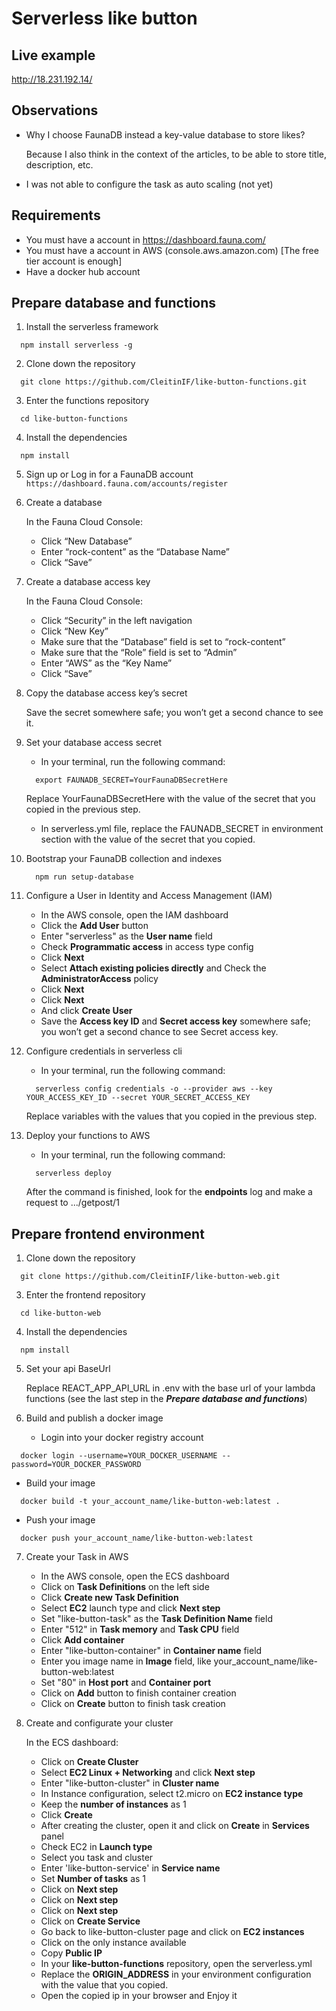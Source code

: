 # Serverless like button

## Live example

http://18.231.192.14/

## Observations

  - Why I choose FaunaDB instead a key-value database to store likes?

    Because I also think in the context of the articles, to be able to store title, description, etc.

  - I was not able to configure the task as auto scaling (not yet)

## Requirements

  - You must have a account in https://dashboard.fauna.com/
  - You must have a account in AWS (console.aws.amazon.com) [The free tier account is enough]
  - Have a docker hub account

## Prepare database and functions

1. Install the serverless framework
  ```
    npm install serverless -g
  ```

2. Clone down the repository
  ```
    git clone https://github.com/CleitinIF/like-button-functions.git
  ```

3. Enter the functions repository
  ```
    cd like-button-functions
  ```

4. Install the dependencies
  ```
    npm install
  ```

5. Sign up or Log in for a FaunaDB account
  ```https://dashboard.fauna.com/accounts/register```

6. Create a database
    
    In the Fauna Cloud Console:
    - Click “New Database”
    - Enter “rock-content” as the “Database Name”
    - Click “Save”

7. Create a database access key

    In the Fauna Cloud Console:
    - Click “Security” in the left navigation
    - Click “New Key”
    - Make sure that the “Database” field is set to “rock-content”
    - Make sure that the “Role” field is set to “Admin”
    - Enter “AWS” as the “Key Name”
    - Click “Save”

8. Copy the database access key’s secret

    Save the secret somewhere safe; you won’t get a second chance to see it.

9. Set your database access secret

    - In your terminal, run the following command:

    ```
      export FAUNADB_SECRET=YourFaunaDBSecretHere
    ```

    Replace YourFaunaDBSecretHere with the value of the secret that you copied in the previous step.

    - In serverless.yml file, replace the FAUNADB_SECRET in environment section with the value of the secret that you copied.


10. Bootstrap your FaunaDB collection and indexes
    ```
      npm run setup-database
    ```

11. Configure a User in Identity and Access Management (IAM)

    - In the AWS console, open the IAM dashboard
    - Click the **Add User** button
    - Enter "serverless" as the **User name** field
    - Check **Programmatic access** in access type config
    - Click **Next**
    - Select **Attach existing policies directly** and Check the **AdministratorAccess** policy
    - Click **Next**
    - Click **Next**
    - And click **Create User**
    - Save the **Access key ID** and **Secret access key** somewhere safe; you won’t get a second chance to see Secret access key.

12. Configure credentials in serverless cli

    - In your terminal, run the following command:
    ```
      serverless config credentials -o --provider aws --key YOUR_ACCESS_KEY_ID --secret YOUR_SECRET_ACCESS_KEY
    ```
      Replace variables with the values that you copied in the previous step.

13. Deploy your functions to AWS

    - In your terminal, run the following command:
    ```
      serverless deploy
    ```

    After the command is finished, look for the **endpoints** log and make a request to .../getpost/1

## Prepare frontend environment

1. Clone down the repository
  ```
    git clone https://github.com/CleitinIF/like-button-web.git
  ```

3. Enter the frontend repository
  ```
    cd like-button-web
  ```

4. Install the dependencies
  ```
    npm install
  ```

5. Set your api BaseUrl

    Replace REACT_APP_API_URL in .env with the base url of your lambda functions (see the last step in the ***Prepare database and functions***)

6. Build and publish a docker image

    - Login into your docker registry account

  ```
    docker login --username=YOUR_DOCKER_USERNAME --password=YOUR_DOCKER_PASSWORD
  ```

  - Build your image

  ```
    docker build -t your_account_name/like-button-web:latest .
  ```

  - Push your image

  ```
    docker push your_account_name/like-button-web:latest
  ```

7. Create your Task in AWS

    - In the AWS console, open the ECS dashboard
    - Click on **Task Definitions** on the left side
    - Click **Create new Task Definition**
    - Select **EC2** launch type and click **Next step**
    - Set "like-button-task" as the **Task Definition Name** field
    - Enter "512" in **Task memory** and **Task CPU** field
    - Click **Add container**
    - Enter "like-button-container" in **Container name** field
    - Enter you image name in **Image** field, like your_account_name/like-button-web:latest
    - Set "80" in **Host port** and **Container port**
    - Click on **Add** button to finish container creation
    - Click on **Create** button to finish task creation

8. Create and configurate your cluster

    In the ECS dashboard:
    - Click on **Create Cluster**
    - Select **EC2 Linux + Networking** and click **Next step**
    - Enter "like-button-cluster" in **Cluster name**
    - In Instance configuration, select t2.micro on **EC2 instance type**
    - Keep the **number of instances** as 1
    - Click **Create**
    - After creating the cluster, open it and click on **Create** in **Services** panel
    - Check EC2 in **Launch type**
    - Select you task and cluster
    - Enter 'like-button-service' in **Service name**
    - Set **Number of tasks** as 1
    - Click on **Next step**
    - Click on **Next step**
    - Click on **Next step**
    - Click on **Create Service**
    - Go back to like-button-cluster page and click on **EC2 instances**
    - Click on the only instance available
    - Copy **Public IP**
    - In your **like-button-functions** repository, open the serverless.yml
    - Replace the **ORIGIN_ADDRESS** in your environment configuration with the value that you copied.
    - Open the copied ip in your browser and Enjoy it
